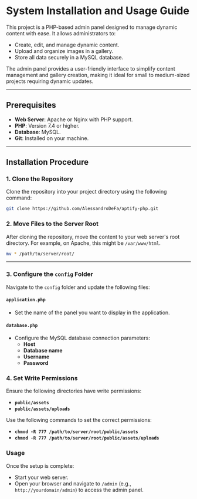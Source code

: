 # System Installation and Usage Guide

This project is a PHP-based admin panel designed to manage dynamic content with ease. It allows administrators to:

- Create, edit, and manage dynamic content.
- Upload and organize images in a gallery.
- Store all data securely in a MySQL database.

The admin panel provides a user-friendly interface to simplify content management and gallery creation, making it ideal for small to medium-sized projects requiring dynamic updates.

---

## Prerequisites

- **Web Server**: Apache or Nginx with PHP support.
- **PHP**: Version 7.4 or higher.
- **Database**: MySQL.
- **Git**: Installed on your machine.

---

## Installation Procedure

### 1. Clone the Repository
Clone the repository into your project directory using the following command:

```bash
git clone https://github.com/AlessandroDeFa/aptify-php.git
```

### 2. Move Files to the Server Root

After cloning the repository, move the content to your web server's root directory. For example, on Apache, this might be `/var/www/html`.

```bash
mv * /path/to/server/root/
```

---

### 3. Configure the `config` Folder

Navigate to the `config` folder and update the following files:

#### **`application.php`**
- Set the name of the panel you want to display in the application.

#### **`database.php`**
- Configure the MySQL database connection parameters:
  - **Host**
  - **Database name**
  - **Username**
  - **Password**

### 4. Set Write Permissions

Ensure the following directories have write permissions:
  - **`public/assets`**
  - **`public/assets/uploads`**

Use the following commands to set the correct permissions:

- **`chmod -R 777 /path/to/server/root/public/assets`**
- **`chmod -R 777 /path/to/server/root/public/assets/uploads`**


### Usage
Once the setup is complete:

- Start your web server.
- Open your browser and navigate to `/admin` (e.g., `http://yourdomain/admin`) to access the admin panel.
